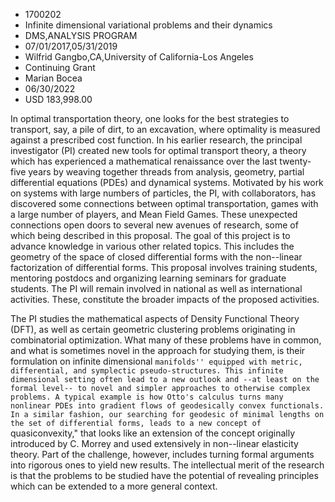 
* 1700202
* Infinite dimensional variational problems and their dynamics
* DMS,ANALYSIS PROGRAM
* 07/01/2017,05/31/2019
* Wilfrid Gangbo,CA,University of California-Los Angeles
* Continuing Grant
* Marian Bocea
* 06/30/2022
* USD 183,998.00

In optimal transportation theory, one looks for the best strategies to
transport, say, a pile of dirt, to an excavation, where optimality is measured
against a prescribed cost function. In his earlier research, the principal
investigator (PI) created new tools for optimal transport theory, a theory which
has experienced a mathematical renaissance over the last twenty-five years by
weaving together threads from analysis, geometry, partial differential equations
(PDEs) and dynamical systems. Motivated by his work on systems with large
numbers of particles, the PI, with collaborators, has discovered some
connections between optimal transportation, games with a large number of
players, and Mean Field Games. These unexpected connections open doors to
several new avenues of research, some of which being described in this proposal.
The goal of this project is to advance knowledge in various other related
topics. This includes the geometry of the space of closed differential forms
with the non--linear factorization of differential forms. This proposal involves
training students, mentoring postdocs and organizing learning seminars for
graduate students. The PI will remain involved in national as well as
international activities. These, constitute the broader impacts of the proposed
activities.

The PI studies the mathematical aspects of Density Functional Theory (DFT), as
well as certain geometric clustering problems originating in combinatorial
optimization. What many of these problems have in common, and what is sometimes
novel in the approach for studying them, is their formulation on infinite
dimensional ``manifolds'' equipped with metric, differential, and symplectic
pseudo-structures. This infinite dimensional setting often lead to a new outlook
and --at least on the formal level-- to novel and simpler approaches to
otherwise complex problems. A typical example is how Otto's calculus turns many
nonlinear PDEs into gradient flows of geodesically convex functionals. In a
similar fashion, our searching for geodesic of minimal lengths on the set of
differential forms, leads to a new concept of ``quasiconvexity," that looks like
an extension of the concept originally introduced by C. Morrey and used
extensively in non--linear elasticity theory. Part of the challenge, however,
includes turning formal arguments into rigorous ones to yield new results. The
intellectual merit of the research is that the problems to be studied have the
potential of revealing principles which can be extended to a more general
context.
